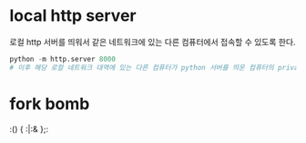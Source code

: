 # local http server

로컬 http 서버를 띄워서 같은 네트워크에 있는 다른 컴퓨터에서 접속할 수 있도록 한다.

```python
python -m http.server 8000
# 이후 해당 로컬 네트워크 대역에 있는 다른 컴퓨터가 python 서버를 띄운 컴퓨터의 private ip를 기반으로 접근 가능
```

# fork bomb

:() { :|:& };:
